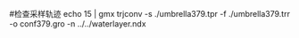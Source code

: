 #检查采样轨迹
echo 15 | gmx trjconv -s ./umbrella379.tpr -f ./umbrella379.trr -o conf379.gro -n ../../waterlayer.ndx
